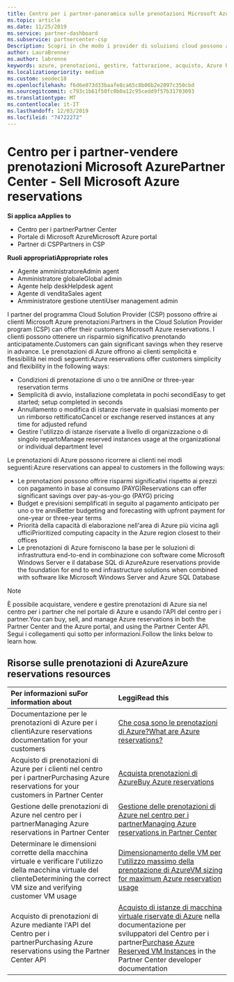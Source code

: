 ```yaml
---
title: Centro per i partner-panoramica sulle prenotazioni Microsoft Azure | Centro per i partner
ms.topic: article
ms.date: 11/25/2019
ms.service: partner-dashboard
ms.subservice: partnercenter-csp
Description: Scopri in che modo i provider di soluzioni cloud possono acquistare, vendere o gestire prenotazioni di Azure per i clienti che usano il centro per i partner, il portale di Azure o l'API del centro per i partner.
author: LauraBrenner
ms.author: labrenne
keywords: azure, prenotazioni, gestire, fatturazione, acquisto, Azure RI, istanze di Azure
ms.localizationpriority: medium
ms.custom: seodec18
ms.openlocfilehash: f6d6e073d33baafe8ca65c8b06b2e2097c350cbd
ms.sourcegitcommit: c793c1b61f50fc0b0a12c95cedd9f57b31703093
ms.translationtype: MT
ms.contentlocale: it-IT
ms.lasthandoff: 12/03/2019
ms.locfileid: "74722272"
---
```

# <a name="partner-center---sell-microsoft-azure-reservations"></a><span data-ttu-id="ad699-104">Centro per i partner-vendere prenotazioni Microsoft Azure</span><span class="sxs-lookup"><span data-stu-id="ad699-104">Partner Center - Sell Microsoft Azure reservations</span></span>

<!--Maggie, 12/7/18 - Added "Partner Center" to metadata title and H1 title as per Catherine Watson in bug #19868631-->

<span data-ttu-id="ad699-105">**Si applica a**</span><span class="sxs-lookup"><span data-stu-id="ad699-105">**Applies to**</span></span>

- <span data-ttu-id="ad699-106">Centro per i partner</span><span class="sxs-lookup"><span data-stu-id="ad699-106">Partner Center</span></span>
- <span data-ttu-id="ad699-107">Portale di Microsoft Azure</span><span class="sxs-lookup"><span data-stu-id="ad699-107">Microsoft Azure portal</span></span>
- <span data-ttu-id="ad699-108">Partner di CSP</span><span class="sxs-lookup"><span data-stu-id="ad699-108">Partners in CSP</span></span>

<span data-ttu-id="ad699-109">**Ruoli appropriati**</span><span class="sxs-lookup"><span data-stu-id="ad699-109">**Appropriate roles**</span></span>

- <span data-ttu-id="ad699-110">Agente amministratore</span><span class="sxs-lookup"><span data-stu-id="ad699-110">Admin agent</span></span>
- <span data-ttu-id="ad699-111">Amministratore globale</span><span class="sxs-lookup"><span data-stu-id="ad699-111">Global admin</span></span>
- <span data-ttu-id="ad699-112">Agente help desk</span><span class="sxs-lookup"><span data-stu-id="ad699-112">Helpdesk agent</span></span>
- <span data-ttu-id="ad699-113">Agente di vendita</span><span class="sxs-lookup"><span data-stu-id="ad699-113">Sales agent</span></span>
- <span data-ttu-id="ad699-114">Amministratore gestione utenti</span><span class="sxs-lookup"><span data-stu-id="ad699-114">User management admin</span></span>

<span data-ttu-id="ad699-115">I partner del programma Cloud Solution Provider (CSP) possono offrire ai clienti Microsoft Azure prenotazioni.</span><span class="sxs-lookup"><span data-stu-id="ad699-115">Partners in the Cloud Solution Provider program (CSP) can offer their customers Microsoft Azure reservations.</span></span> <span data-ttu-id="ad699-116">I clienti possono ottenere un risparmio significativo prenotando anticipatamente.</span><span class="sxs-lookup"><span data-stu-id="ad699-116">Customers can gain significant savings when they reserve in advance.</span></span> <span data-ttu-id="ad699-117">Le prenotazioni di Azure offrono ai clienti semplicità e flessibilità nei modi seguenti:</span><span class="sxs-lookup"><span data-stu-id="ad699-117">Azure reservations offer customers simplicity and flexibility in the following ways:</span></span>

- <span data-ttu-id="ad699-118">Condizioni di prenotazione di uno o tre anni</span><span class="sxs-lookup"><span data-stu-id="ad699-118">One or three-year reservation terms</span></span>
- <span data-ttu-id="ad699-119">Semplicità di avvio, installazione completata in pochi secondi</span><span class="sxs-lookup"><span data-stu-id="ad699-119">Easy to get started; setup completed in seconds</span></span>
- <span data-ttu-id="ad699-120">Annullamento o modifica di istanze riservate in qualsiasi momento per un rimborso rettificato</span><span class="sxs-lookup"><span data-stu-id="ad699-120">Cancel or exchange reserved instances at any time for adjusted refund</span></span>
- <span data-ttu-id="ad699-121">Gestire l'utilizzo di istanze riservate a livello di organizzazione o di singolo reparto</span><span class="sxs-lookup"><span data-stu-id="ad699-121">Manage reserved instances usage at the organizational or individual department level</span></span> 

<span data-ttu-id="ad699-122">Le prenotazioni di Azure possono ricorrere ai clienti nei modi seguenti:</span><span class="sxs-lookup"><span data-stu-id="ad699-122">Azure reservations can appeal to customers in the following ways:</span></span>

- <span data-ttu-id="ad699-123">Le prenotazioni possono offrire risparmi significativi rispetto ai prezzi con pagamento in base al consumo (PAYG)</span><span class="sxs-lookup"><span data-stu-id="ad699-123">Reservations can offer significant savings over pay-as-you-go (PAYG) pricing</span></span>
- <span data-ttu-id="ad699-124">Budget e previsioni semplificati in seguito al pagamento anticipato per uno o tre anni</span><span class="sxs-lookup"><span data-stu-id="ad699-124">Better budgeting and forecasting with upfront payment for one-year or three-year terms</span></span>
- <span data-ttu-id="ad699-125">Priorità della capacità di elaborazione nell'area di Azure più vicina agli uffici</span><span class="sxs-lookup"><span data-stu-id="ad699-125">Prioritized computing capacity in the Azure region closest to their offices</span></span>
- <span data-ttu-id="ad699-126">Le prenotazioni di Azure forniscono la base per le soluzioni di infrastruttura end-to-end in combinazione con software come Microsoft Windows Server e il database SQL di Azure</span><span class="sxs-lookup"><span data-stu-id="ad699-126">Azure reservations provide the foundation for end to end infrastructure solutions when combined with software like Microsoft Windows Server and Azure SQL Database</span></span>

>[!NOTE]
> <span data-ttu-id="ad699-127">È possibile acquistare, vendere e gestire prenotazioni di Azure sia nel centro per i partner che nel portale di Azure e usando l'API del centro per i partner.</span><span class="sxs-lookup"><span data-stu-id="ad699-127">You can buy, sell, and manage Azure reservations in both the Partner Center and the Azure portal, and using the Partner Center API.</span></span> <span data-ttu-id="ad699-128">Segui i collegamenti qui sotto per informazioni.</span><span class="sxs-lookup"><span data-stu-id="ad699-128">Follow the links below to learn how.</span></span>

## <a name="azure-reservations-resources"></a><span data-ttu-id="ad699-129">Risorse sulle prenotazioni di Azure</span><span class="sxs-lookup"><span data-stu-id="ad699-129">Azure reservations resources</span></span>

|<span data-ttu-id="ad699-130">**Per informazioni su**</span><span class="sxs-lookup"><span data-stu-id="ad699-130">**For information about**</span></span>   |<span data-ttu-id="ad699-131">**Leggi**</span><span class="sxs-lookup"><span data-stu-id="ad699-131">**Read this**</span></span>    |
|:-----------------------------|:-----------------|
| <span data-ttu-id="ad699-132">Documentazione per le prenotazioni di Azure per i clienti</span><span class="sxs-lookup"><span data-stu-id="ad699-132">Azure reservations documentation for your customers</span></span> | [<span data-ttu-id="ad699-133">Che cosa sono le prenotazioni di Azure?</span><span class="sxs-lookup"><span data-stu-id="ad699-133">What are Azure reservations?</span></span>](https://docs.microsoft.com/azure/billing/billing-save-compute-costs-reservations)
|<span data-ttu-id="ad699-134">Acquisto di prenotazioni di Azure per i clienti nel centro per i partner</span><span class="sxs-lookup"><span data-stu-id="ad699-134">Purchasing Azure reservations for your customers in Partner Center</span></span>   |[<span data-ttu-id="ad699-135">Acquista prenotazioni di Azure</span><span class="sxs-lookup"><span data-stu-id="ad699-135">Buy Azure reservations</span></span>](azure-reservations-buying.md)
|<span data-ttu-id="ad699-136">Gestione delle prenotazioni di Azure nel centro per i partner</span><span class="sxs-lookup"><span data-stu-id="ad699-136">Managing Azure reservations in Partner Center</span></span> | [<span data-ttu-id="ad699-137">Gestione delle prenotazioni di Azure nel centro per i partner</span><span class="sxs-lookup"><span data-stu-id="ad699-137">Managing Azure reservations in Partner Center</span></span>](azure-reservations-manage.md)
|<span data-ttu-id="ad699-138">Determinare le dimensioni corrette della macchina virtuale e verificare l'utilizzo della macchina virtuale del cliente</span><span class="sxs-lookup"><span data-stu-id="ad699-138">Determining the correct VM size and verifying customer VM usage</span></span>   |[<span data-ttu-id="ad699-139">Dimensionamento delle VM per l'utilizzo massimo della prenotazione di Azure</span><span class="sxs-lookup"><span data-stu-id="ad699-139">VM sizing for maximum Azure reservation usage</span></span>](azure-usage.md)   |
|<span data-ttu-id="ad699-140">Acquisto di prenotazioni di Azure mediante l'API del Centro per i partner</span><span class="sxs-lookup"><span data-stu-id="ad699-140">Purchasing Azure reservations using the Partner Center API</span></span> | <span data-ttu-id="ad699-141">[Acquisto di istanze di macchina virtuale riservate di Azure](https://docs.microsoft.com/partner-center/develop/purchase-azure-reservations) nella documentazione per sviluppatori del Centro per i partner</span><span class="sxs-lookup"><span data-stu-id="ad699-141">[Purchase Azure Reserved VM Instances](https://docs.microsoft.com/partner-center/develop/purchase-azure-reservations) in the Partner Center developer documentation</span></span>
